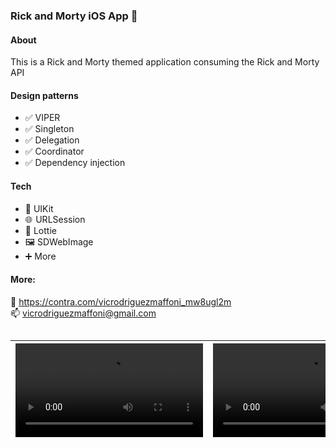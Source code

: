 ###
### Rick and Morty iOS App 🚀 

#### About

This is a Rick and Morty themed application consuming the Rick and Morty API

#### Design patterns
- ✅ VIPER  
- ✅ Singleton  
- ✅ Delegation  
- ✅ Coordinator  
- ✅ Dependency injection 

#### Tech
- 📲 UIKit  
- 🌐  URLSession  
- 🤳 Lottie  
- 🖼️ SDWebImage 
- ➕ More  
  
  
#### More:
💼  https://contra.com/vicrodriguezmaffoni_mw8ugl2m  
📫  vicrodriguezmaffoni@gmail.com

##


| <video src="https://user-images.githubusercontent.com/52292224/223527639-834cd318-7039-4b22-9d1b-dbfed9d5156a.mov">  | <video src="https://user-images.githubusercontent.com/52292224/223529146-4cc63243-5d9f-4f31-b8b9-ffdc12a6dc1f.mov"> | <video src="https://user-images.githubusercontent.com/52292224/223531280-48130b2d-b446-4317-85d4-15f34ad0d2a1.mov">|
| ------------- | ------------- | ------------- |



